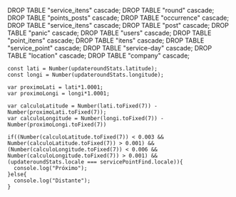 DROP TABLE "service_itens" cascade;
DROP TABLE "round" cascade;
DROP TABLE "points_posts" cascade;
DROP TABLE "occurrence" cascade;
DROP TABLE "service_itens" cascade;
DROP TABLE "post" cascade;
DROP TABLE "panic" cascade;
DROP TABLE "users" cascade;
DROP TABLE "point_itens" cascade;
DROP TABLE "itens" cascade;
DROP TABLE "service_point" cascade;
DROP TABLE "service-day" cascade;
DROP TABLE "location" cascade;
DROP TABLE "company" cascade;



    const lati = Number(updateroundStats.latitude);
    const longi = Number(updateroundStats.longitude);

    var proximoLati = lati*1.0001;
    var proximoLongi = longi*1.0001;
    
    var calculoLatitude = Number(lati.toFixed(7)) - Number(proximoLati.toFixed(7));
    var calculoLongitude = Number(longi.toFixed(7)) - Number(proximoLongi.toFixed(7))

    if((Number(calculoLatitude.toFixed(7)) < 0.003 && Number(calculoLatitude.toFixed(7)) > 0.001) && (Number(calculoLongitude.toFixed(7)) < 0.006 && Number(calculoLongitude.toFixed(7)) > 0.001) &&
    (updateroundStats.locale === servicePointFind.locale)){
      console.log("Próximo");
    }else{
      console.log("Distante");
    }
